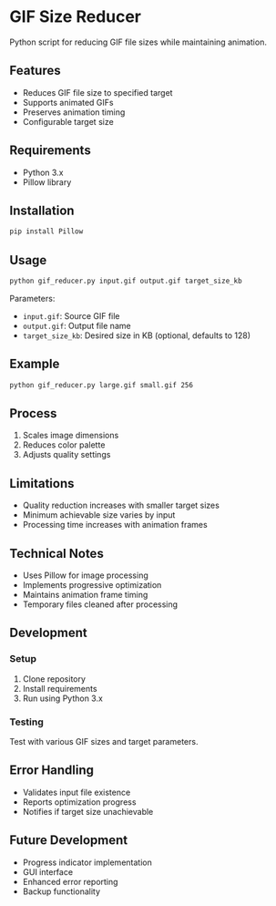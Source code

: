 # GIF Size Reducer

Python script for reducing GIF file sizes while maintaining animation.

## Features

- Reduces GIF file size to specified target
- Supports animated GIFs
- Preserves animation timing
- Configurable target size

## Requirements

- Python 3.x
- Pillow library

## Installation

```bash
pip install Pillow
```

## Usage

```bash
python gif_reducer.py input.gif output.gif target_size_kb
```

Parameters:
- `input.gif`: Source GIF file
- `output.gif`: Output file name
- `target_size_kb`: Desired size in KB (optional, defaults to 128)

## Example

```bash
python gif_reducer.py large.gif small.gif 256
```

## Process

1. Scales image dimensions
2. Reduces color palette
3. Adjusts quality settings

## Limitations

- Quality reduction increases with smaller target sizes
- Minimum achievable size varies by input
- Processing time increases with animation frames

## Technical Notes

- Uses Pillow for image processing
- Implements progressive optimization
- Maintains animation frame timing
- Temporary files cleaned after processing

## Development

### Setup
1. Clone repository
2. Install requirements
3. Run using Python 3.x

### Testing
Test with various GIF sizes and target parameters.

## Error Handling

- Validates input file existence
- Reports optimization progress
- Notifies if target size unachievable

## Future Development

- Progress indicator implementation
- GUI interface
- Enhanced error reporting
- Backup functionality
